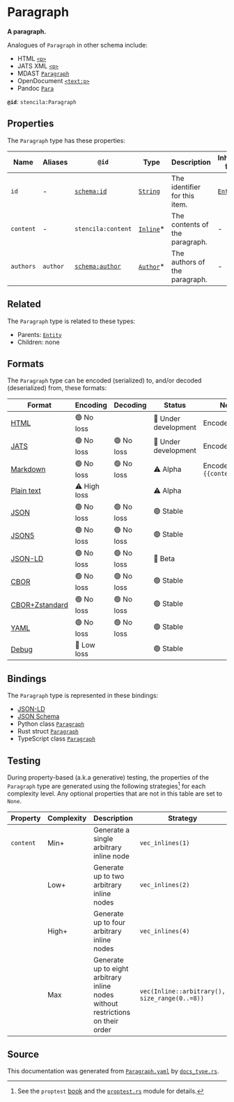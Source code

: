 # Paragraph

**A paragraph.**

Analogues of `Paragraph` in other schema include:
  - HTML [`<p>`](https://developer.mozilla.org/en-US/docs/Web/HTML/Element/p)
  - JATS XML [`<p>`](https://jats.nlm.nih.gov/articleauthoring/tag-library/1.2/element/p.html)
  - MDAST [`Paragraph`](https://github.com/syntax-tree/mdast#Paragraph)
  - OpenDocument [`<text:p>`](http://docs.oasis-open.org/office/v1.2/os/OpenDocument-v1.2-os-part1.html#__RefHeading__1415138_253892949)
  - Pandoc [`Para`](https://github.com/jgm/pandoc-types/blob/1.17.5.4/Text/Pandoc/Definition.hs#L220)


**`@id`**: `stencila:Paragraph`

## Properties

The `Paragraph` type has these properties:

| Name      | Aliases  | `@id`                                        | Type                                                                                              | Description                    | Inherited from                                                                                   |
| --------- | -------- | -------------------------------------------- | ------------------------------------------------------------------------------------------------- | ------------------------------ | ------------------------------------------------------------------------------------------------ |
| `id`      | -        | [`schema:id`](https://schema.org/id)         | [`String`](https://github.com/stencila/stencila/blob/main/docs/reference/schema/data/string.md)   | The identifier for this item.  | [`Entity`](https://github.com/stencila/stencila/blob/main/docs/reference/schema/other/entity.md) |
| `content` | -        | `stencila:content`                           | [`Inline`](https://github.com/stencila/stencila/blob/main/docs/reference/schema/prose/inline.md)* | The contents of the paragraph. | -                                                                                                |
| `authors` | `author` | [`schema:author`](https://schema.org/author) | [`Author`](https://github.com/stencila/stencila/blob/main/docs/reference/schema/works/author.md)* | The authors of the paragraph.  | -                                                                                                |

## Related

The `Paragraph` type is related to these types:

- Parents: [`Entity`](https://github.com/stencila/stencila/blob/main/docs/reference/schema/other/entity.md)
- Children: none

## Formats

The `Paragraph` type can be encoded (serialized) to, and/or decoded (deserialized) from, these formats:

| Format                                                                                             | Encoding     | Decoding  | Status              | Notes                                                                                        |
| -------------------------------------------------------------------------------------------------- | ------------ | --------- | ------------------- | -------------------------------------------------------------------------------------------- |
| [HTML](https://github.com/stencila/stencila/blob/main/docs/reference/formats/html.md)              | 🟢 No loss    |           | 🚧 Under development | Encoded as [`<p>`](https://developer.mozilla.org/en-US/docs/Web/HTML/Element/p)              |
| [JATS](https://github.com/stencila/stencila/blob/main/docs/reference/formats/jats.md)              | 🟢 No loss    | 🟢 No loss | 🚧 Under development | Encoded as [`<p>`](https://jats.nlm.nih.gov/articleauthoring/tag-library/1.3/element/p.html) |
| [Markdown](https://github.com/stencila/stencila/blob/main/docs/reference/formats/markdown.md)      | 🟢 No loss    | 🟢 No loss | ⚠️ Alpha            | Encoded as `{{content}}\n\n`                                                                 |
| [Plain text](https://github.com/stencila/stencila/blob/main/docs/reference/formats/text.md)        | ⚠️ High loss |           | ⚠️ Alpha            |                                                                                              |
| [JSON](https://github.com/stencila/stencila/blob/main/docs/reference/formats/json.md)              | 🟢 No loss    | 🟢 No loss | 🟢 Stable            |                                                                                              |
| [JSON5](https://github.com/stencila/stencila/blob/main/docs/reference/formats/json5.md)            | 🟢 No loss    | 🟢 No loss | 🟢 Stable            |                                                                                              |
| [JSON-LD](https://github.com/stencila/stencila/blob/main/docs/reference/formats/jsonld.md)         | 🟢 No loss    | 🟢 No loss | 🔶 Beta              |                                                                                              |
| [CBOR](https://github.com/stencila/stencila/blob/main/docs/reference/formats/cbor.md)              | 🟢 No loss    | 🟢 No loss | 🟢 Stable            |                                                                                              |
| [CBOR+Zstandard](https://github.com/stencila/stencila/blob/main/docs/reference/formats/cborzst.md) | 🟢 No loss    | 🟢 No loss | 🟢 Stable            |                                                                                              |
| [YAML](https://github.com/stencila/stencila/blob/main/docs/reference/formats/yaml.md)              | 🟢 No loss    | 🟢 No loss | 🟢 Stable            |                                                                                              |
| [Debug](https://github.com/stencila/stencila/blob/main/docs/reference/formats/debug.md)            | 🔷 Low loss   |           | 🟢 Stable            |                                                                                              |

## Bindings

The `Paragraph` type is represented in these bindings:

- [JSON-LD](https://stencila.org/Paragraph.jsonld)
- [JSON Schema](https://stencila.org/Paragraph.schema.json)
- Python class [`Paragraph`](https://github.com/stencila/stencila/blob/main/python/python/stencila/types/paragraph.py)
- Rust struct [`Paragraph`](https://github.com/stencila/stencila/blob/main/rust/schema/src/types/paragraph.rs)
- TypeScript class [`Paragraph`](https://github.com/stencila/stencila/blob/main/ts/src/types/Paragraph.ts)

## Testing

During property-based (a.k.a generative) testing, the properties of the `Paragraph` type are generated using the following strategies[^1] for each complexity level. Any optional properties that are not in this table are set to `None`.

| Property  | Complexity | Description                                                                     | Strategy                                      |
| --------- | ---------- | ------------------------------------------------------------------------------- | --------------------------------------------- |
| `content` | Min+       | Generate a single arbitrary inline node                                         | `vec_inlines(1)`                              |
|           | Low+       | Generate up to two arbitrary inline nodes                                       | `vec_inlines(2)`                              |
|           | High+      | Generate up to four arbitrary inline nodes                                      | `vec_inlines(4)`                              |
|           | Max        | Generate up to eight arbitrary inline nodes without restrictions on their order | `vec(Inline::arbitrary(), size_range(0..=8))` |

## Source

This documentation was generated from [`Paragraph.yaml`](https://github.com/stencila/stencila/blob/main/schema/Paragraph.yaml) by [`docs_type.rs`](https://github.com/stencila/stencila/blob/main/rust/schema-gen/src/docs_type.rs).

[^1]: See the `proptest` [book](https://proptest-rs.github.io/proptest/) and the [`proptest.rs`](https://github.com/stencila/stencila/blob/main/rust/schema/src/proptests.rs) module for details.